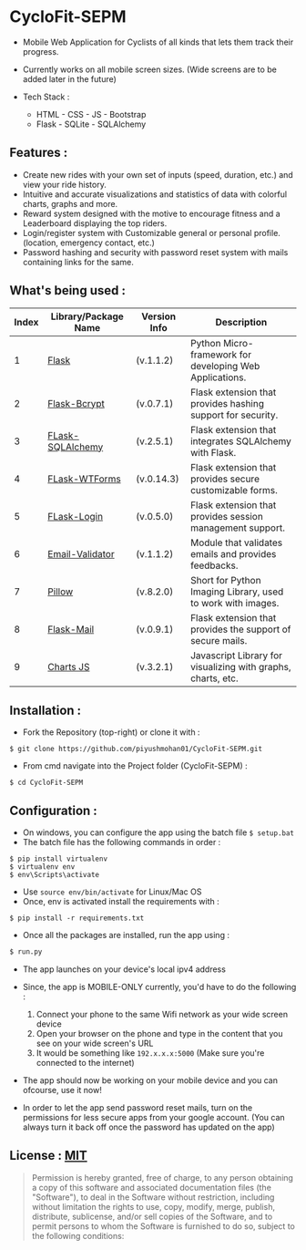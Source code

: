 # CycloFit-SEPM

- Mobile Web Application for Cyclists of all kinds that lets them track their progress.
- Currently works on all mobile screen sizes. (Wide screens are to be added later in the future)
- Tech Stack :

  - HTML - CSS - JS - Bootstrap
  - Flask - SQLite - SQLAlchemy

## Features :
  - Create new rides with your own set of inputs (speed, duration, etc.) and view your ride history.
  - Intuitive and accurate visualizations and statistics of data with colorful charts, graphs and more.
  - Reward system designed with the motive to encourage fitness and a Leaderboard displaying the top riders.
  - Login/register system with Customizable general or personal profile. (location, emergency contact, etc.)
  - Password hashing and security with password reset system with mails containing links for the same.

## What's being used :
Index | Library/Package Name | Version Info | Description
-- | -- | -- | --
1 | [Flask](https://flask.palletsprojects.com/en/1.1.x/) | (v.1.1.2) | Python Micro-framework for developing Web Applications.
2 | [Flask-Bcrypt](https://flask-bcrypt.readthedocs.io/en/latest/) | (v.0.7.1) | Flask extension that provides hashing support for security.
3 | [FLask-SQLAlchemy](https://flask-sqlalchemy.palletsprojects.com/en/2.x/) | (v.2.5.1) | Flask extension that integrates SQLAlchemy with Flask.
4 | [FLask-WTForms](https://flask-wtf.readthedocs.io/en/stable/) | (v.0.14.3) | Flask extension that provides secure customizable forms.
5 | [FLask-Login](https://flask-login.readthedocs.io/en/latest/) | (v.0.5.0) | Flask extension that provides session management support.
6 | [Email-Validator](https://pypi.org/project/email-validator/) | (v.1.1.2) | Module that validates emails and provides feedbacks.
7 | [Pillow](https://pillow.readthedocs.io/en/stable/) | (v.8.2.0) | Short for Python Imaging Library, used to work with images.
8 | [Flask-Mail](https://pythonhosted.org/Flask-Mail/) | (v.0.9.1) | Flask extension that provides the support of secure mails.
9 | [Charts JS](https://www.chartjs.org/docs/latest/) | (v.3.2.1) | Javascript Library for visualizing with graphs, charts, etc.

## Installation :
- Fork the Repository (top-right) or clone it with :
```
$ git clone https://github.com/piyushmohan01/CycloFit-SEPM.git
```
- From cmd navigate into the Project folder (CycloFit-SEPM) :
```
$ cd CycloFit-SEPM
```

## Configuration :
- On windows, you can configure the app using the batch file `$ setup.bat` 
- The batch file has the following commands in order :
```
$ pip install virtualenv
$ virtualenv env
$ env\Scripts\activate
```
- Use `source env/bin/activate` for Linux/Mac OS
- Once, env is activated install the requirements with :
```
$ pip install -r requirements.txt
```
- Once all the packages are installed, run the app using :
```python
$ run.py
```
- The app launches on your device's local ipv4 address
- Since, the app is MOBILE-ONLY currently, you'd have to do the following :

  1. Connect your phone to the same Wifi network as your wide screen device
  1. Open your browser on the phone and type in the content that you see on your wide screen's URL
  1. It would be something like `192.x.x.x:5000` (Make sure you're connected to the internet)
 
- The app should now be working on your mobile device and you can ofcourse, use it now!
- In order to let the app send password reset mails, turn on the permissions for less secure apps from your google account. (You can always turn it back off once the password has updated on the app)

## License : [MIT](https://github.com/piyushmohan01/CycloFit-SEPM/blob/master/LICENSE)
> Permission is hereby granted, free of charge, to any person obtaining a copy
  of this software and associated documentation files (the "Software"), to deal
  in the Software without restriction, including without limitation the rights
  to use, copy, modify, merge, publish, distribute, sublicense, and/or sell
  copies of the Software, and to permit persons to whom the Software is
  furnished to do so, subject to the following conditions:
